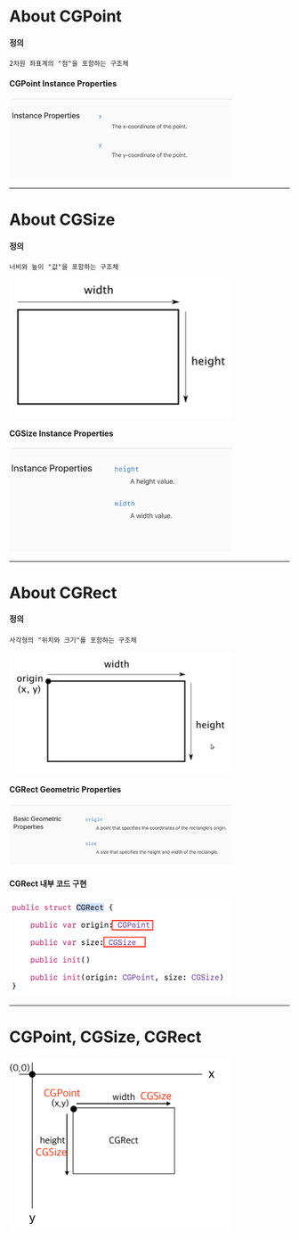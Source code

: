 # About CGPoint

#### 정의
    2차원 좌표계의 "점"을 포함하는 구조체

#### CGPoint Instance Properties

<img width="400" alt="image" src="https://github.com/VincentGeranium/Swift-Study/blob/master/IMAGE/CGPointInstance.png">

---

# About CGSize

#### 정의
    너비와 높이 "값"을 포함하는 구조체

<img width="400" alt="image" src="https://github.com/VincentGeranium/Swift-Study/blob/master/IMAGE/CGSize.png">
    
#### CGSize Instance Properties

<img width="400" alt="image" src="https://github.com/VincentGeranium/Swift-Study/blob/master/IMAGE/CGSizeInstance.png">
        
---

# About CGRect

#### 정의
    사각형의 "위치와 크기"를 포함하는 구조체

<img width="400" alt="image" src="https://github.com/VincentGeranium/Swift-Study/blob/master/IMAGE/CGRect.png">
        

#### CGRect Geometric Properties

<img width="400" alt="image" src="https://github.com/VincentGeranium/Swift-Study/blob/master/IMAGE/CGRectProperties.png">
    
#### CGRect 내부 코드 구현 

<img width="400" alt="image" src="https://github.com/VincentGeranium/Swift-Study/blob/master/IMAGE/CGRectStruct.png">
    
---

# CGPoint, CGSize, CGRect

<img width="400" alt="image" src="https://github.com/VincentGeranium/Swift-Study/blob/master/IMAGE/CGBrothers.png">